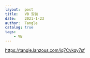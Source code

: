```yaml
---
layout:  post
title:   VB 安装
date:    2021-1-23
author:  Tangle
catalog: true
tags:
    - VB
---
```


<https://tangle.lanzous.com/iq7Cvkqy7sf>
